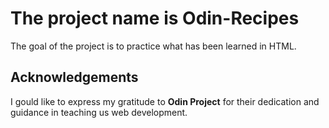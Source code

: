 # The project name is Odin-Recipes

The goal of the project is to practice what has been learned in HTML.

## Acknowledgements

I gould like to express my gratitude to **Odin Project** for their dedication and guidance in teaching us web development.

